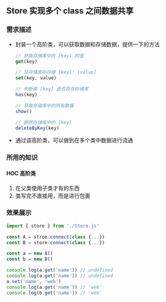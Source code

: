 ## Store 实现多个 class 之间数据共享

### 需求描述

- 封装一个高阶类，可以获取数据和存储数据，提供一下的方法

  ```js
  // 获取存储库中的 [key] 的值
  get(key)
  
  // 往存储库中存储 [key]: [value]
  set(key, value)
  
  // 判断是 [key] 是否存在存储库
  has(key)
  
  // 获取存储库中的所有数据
  show()
  
  // 删除存储库中的 [key]
  deleteByKey(key)
  ```

  

- 通过该高阶类，可以做到在多个类中数据进行流通

### 所用的知识

#### **HOC 高阶类**

1. 在父类使用子类才有的东西
2. 类写完不直接用，而是进行包裹

### 效果展示

```js
import { store } from './Store.js'

const A = stroe.connect(class {...})
const B = store.connect(class {...})

const a = new A()
const b = new B()

console.log(a.get('name')) // undefined
console.log(a.get('name')) // undefined
a.set('name', 'web')
console.log(a.get('name')) // 'web'
console.log(b.get('name')) // 'web'
```

